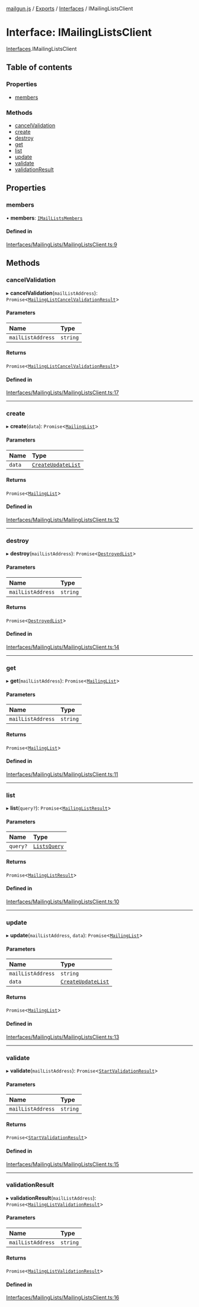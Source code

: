 [mailgun.js](../README.md) / [Exports](../modules.md) / [Interfaces](../modules/Interfaces.md) / IMailingListsClient

# Interface: IMailingListsClient

[Interfaces](../modules/Interfaces.md).IMailingListsClient

## Table of contents

### Properties

- [members](Interfaces.IMailingListsClient.md#members)

### Methods

- [cancelValidation](Interfaces.IMailingListsClient.md#cancelvalidation)
- [create](Interfaces.IMailingListsClient.md#create)
- [destroy](Interfaces.IMailingListsClient.md#destroy)
- [get](Interfaces.IMailingListsClient.md#get)
- [list](Interfaces.IMailingListsClient.md#list)
- [update](Interfaces.IMailingListsClient.md#update)
- [validate](Interfaces.IMailingListsClient.md#validate)
- [validationResult](Interfaces.IMailingListsClient.md#validationresult)

## Properties

### members

• **members**: [`IMailListsMembers`](Interfaces.IMailListsMembers.md)

#### Defined in

[Interfaces/MailingLists/MailingListsClient.ts:9](https://github.com/mailgun/mailgun.js/blob/633bce9/lib/Interfaces/MailingLists/MailingListsClient.ts#L9)

## Methods

### cancelValidation

▸ **cancelValidation**(`mailListAddress`): `Promise`<[`MailingListCancelValidationResult`](../modules.md#mailinglistcancelvalidationresult)\>

#### Parameters

| Name | Type |
| :------ | :------ |
| `mailListAddress` | `string` |

#### Returns

`Promise`<[`MailingListCancelValidationResult`](../modules.md#mailinglistcancelvalidationresult)\>

#### Defined in

[Interfaces/MailingLists/MailingListsClient.ts:17](https://github.com/mailgun/mailgun.js/blob/633bce9/lib/Interfaces/MailingLists/MailingListsClient.ts#L17)

___

### create

▸ **create**(`data`): `Promise`<[`MailingList`](../modules.md#mailinglist)\>

#### Parameters

| Name | Type |
| :------ | :------ |
| `data` | [`CreateUpdateList`](../modules.md#createupdatelist) |

#### Returns

`Promise`<[`MailingList`](../modules.md#mailinglist)\>

#### Defined in

[Interfaces/MailingLists/MailingListsClient.ts:12](https://github.com/mailgun/mailgun.js/blob/633bce9/lib/Interfaces/MailingLists/MailingListsClient.ts#L12)

___

### destroy

▸ **destroy**(`mailListAddress`): `Promise`<[`DestroyedList`](../modules.md#destroyedlist)\>

#### Parameters

| Name | Type |
| :------ | :------ |
| `mailListAddress` | `string` |

#### Returns

`Promise`<[`DestroyedList`](../modules.md#destroyedlist)\>

#### Defined in

[Interfaces/MailingLists/MailingListsClient.ts:14](https://github.com/mailgun/mailgun.js/blob/633bce9/lib/Interfaces/MailingLists/MailingListsClient.ts#L14)

___

### get

▸ **get**(`mailListAddress`): `Promise`<[`MailingList`](../modules.md#mailinglist)\>

#### Parameters

| Name | Type |
| :------ | :------ |
| `mailListAddress` | `string` |

#### Returns

`Promise`<[`MailingList`](../modules.md#mailinglist)\>

#### Defined in

[Interfaces/MailingLists/MailingListsClient.ts:11](https://github.com/mailgun/mailgun.js/blob/633bce9/lib/Interfaces/MailingLists/MailingListsClient.ts#L11)

___

### list

▸ **list**(`query?`): `Promise`<[`MailingListResult`](../modules.md#mailinglistresult)\>

#### Parameters

| Name | Type |
| :------ | :------ |
| `query?` | [`ListsQuery`](../modules.md#listsquery) |

#### Returns

`Promise`<[`MailingListResult`](../modules.md#mailinglistresult)\>

#### Defined in

[Interfaces/MailingLists/MailingListsClient.ts:10](https://github.com/mailgun/mailgun.js/blob/633bce9/lib/Interfaces/MailingLists/MailingListsClient.ts#L10)

___

### update

▸ **update**(`mailListAddress`, `data`): `Promise`<[`MailingList`](../modules.md#mailinglist)\>

#### Parameters

| Name | Type |
| :------ | :------ |
| `mailListAddress` | `string` |
| `data` | [`CreateUpdateList`](../modules.md#createupdatelist) |

#### Returns

`Promise`<[`MailingList`](../modules.md#mailinglist)\>

#### Defined in

[Interfaces/MailingLists/MailingListsClient.ts:13](https://github.com/mailgun/mailgun.js/blob/633bce9/lib/Interfaces/MailingLists/MailingListsClient.ts#L13)

___

### validate

▸ **validate**(`mailListAddress`): `Promise`<[`StartValidationResult`](../modules.md#startvalidationresult)\>

#### Parameters

| Name | Type |
| :------ | :------ |
| `mailListAddress` | `string` |

#### Returns

`Promise`<[`StartValidationResult`](../modules.md#startvalidationresult)\>

#### Defined in

[Interfaces/MailingLists/MailingListsClient.ts:15](https://github.com/mailgun/mailgun.js/blob/633bce9/lib/Interfaces/MailingLists/MailingListsClient.ts#L15)

___

### validationResult

▸ **validationResult**(`mailListAddress`): `Promise`<[`MailingListValidationResult`](../modules.md#mailinglistvalidationresult)\>

#### Parameters

| Name | Type |
| :------ | :------ |
| `mailListAddress` | `string` |

#### Returns

`Promise`<[`MailingListValidationResult`](../modules.md#mailinglistvalidationresult)\>

#### Defined in

[Interfaces/MailingLists/MailingListsClient.ts:16](https://github.com/mailgun/mailgun.js/blob/633bce9/lib/Interfaces/MailingLists/MailingListsClient.ts#L16)
